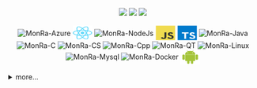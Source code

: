 <!--Hello
<h2><img src="https://emojis.slackmojis.com/emojis/images/1531849430/4246/blob-sunglasses.gif?1531849430" width="30"/> Hi 👋 , I'm MonRá! <img src="https://media.giphy.com/media/12oufCB0MyZ1Go/giphy.gif" width="50"></h2>
-->

<div>
  </p>
  <div align="center">
   <a href="https://www.facebook.com/ramon.chaib" target="_blank"><img src="https://img.shields.io/badge/-Facebook-%230077B5?style=for-the-badge&logo=facebook&logoColor=white" target="_blank"></a> 
  <a href="https://www.instagram.com/monrapps/" target="_blank"><img src="https://img.shields.io/badge/-Instagram-%23E4405F?style=for-the-badge&logo=instagram&logoColor=white" target="_blank"></a>
  <a href="https://www.linkedin.com/in/ramon-chaib-27007635/" target="_blank"><img src="https://img.shields.io/badge/-LinkedIn-%230077B5?style=for-the-badge&logo=linkedin&logoColor=white" target="_blank"></a>   
</div>
  
 <div style="display: inline_block" align="center"><br>
  <img align="center" alt="MonRa-Azure" height="30" width="40" src="https://cdn.jsdelivr.net/gh/devicons/devicon/icons/azure/azure-original.svg">
  <img align="center" alt="MonRa-React" height="30" width="40" src="https://raw.githubusercontent.com/devicons/devicon/master/icons/react/react-original.svg">
  <img align="center" alt="MonRa-NodeJs" height="30" width="40" src="https://cdn.jsdelivr.net/gh/devicons/devicon/icons/nodejs/nodejs-original.svg">
  <img align="center" alt="MonRa-Js" height="30" width="40" src="https://raw.githubusercontent.com/devicons/devicon/master/icons/javascript/javascript-original.svg">     <img align="center" alt="MonRa-Ts" height="30" width="40" src="https://raw.githubusercontent.com/devicons/devicon/master/icons/typescript/typescript-original.svg">
  <img align="center" alt="MonRa-Java" height="30" width="40" src="https://cdn.jsdelivr.net/gh/devicons/devicon/icons/java/java-original.svg">
  <img align="center" alt="MonRa-C" height="30" width="40" src="https://cdn.jsdelivr.net/gh/devicons/devicon/icons/c/c-original.svg">
  <img align="center" alt="MonRa-CS" height="30" width="40" src="https://cdn.jsdelivr.net/gh/devicons/devicon/icons/csharp/csharp-original.svg">
  <img align="center" alt="MonRa-Cpp" height="30" width="40" src="https://cdn.jsdelivr.net/gh/devicons/devicon/icons/cplusplus/cplusplus-original.svg">
  <img align="center" alt="MonRa-QT" height="30" width="40" src="https://cdn.jsdelivr.net/gh/devicons/devicon/icons/qt/qt-original.svg">
  <img align="center" alt="MonRa-Linux" height="30" width="40" src="https://cdn.jsdelivr.net/gh/devicons/devicon/icons/linux/linux-original.svg">
  <img align="center" alt="MonRa-Mysql" height="30" width="40" src="https://cdn.jsdelivr.net/gh/devicons/devicon/icons/mysql/mysql-original.svg">
  <img align="center" alt="MonRa-Docker" height="30" width="40" src="https://cdn.jsdelivr.net/gh/devicons/devicon/icons/docker/docker-original.svg">  
  <img align="center" alt="MonRa-Android" height="30" width="40" src="https://github.com/devicons/devicon/blob/master/icons/android/android-original.svg">
  
</div>
</a>

</br>
<!--
[![github activity graph](https://activity-graph.herokuapp.com/graph?username=monrapps&theme=chartreuse-dark)](https://github.com/monrapps/)
-->
<div>
<details>
      <summary>more...</summary>
      
<!--
### <img src="https://media.giphy.com/media/VgCDAzcKvsR6OM0uWg/giphy.gif" width="50"> A little more about me...  

```javascript
const monra = {
    pronouns: "He" | "Him",
    code: ["any"],
    askMeAbout: ["any"],
    technologies: {
        backEnd: {
            js: ["any"],
        },
        mobileApp: {
            native: ["Android Development"]
        },
        devOps: ["AWS", "Docker🐳", "Route53", "Nginx"],
        databases: ["mongo", "MySql", "sqlite"],
        misc: ["Firebase", "Socket.IO", "selenium", "open-cv", "php", "SuiteApp"]
    },
    architecture: ["Serverless Architecture", "Progressive web applications", "Single page applications"],
    currentFocus: "Building Robots to ease opertations",
    funFact: "There are two ways to write error-free programs; only the third one works"
};
```
-->

---
<!--START_SECTION:waka-->
![Code Time](http://img.shields.io/badge/Code%20Time-1%2C040%20hrs%2053%20mins-blue)

![Profile Views](http://img.shields.io/badge/Profile%20Views-1-blue)

![Lines of code](https://img.shields.io/badge/From%20Hello%20World%20I%27ve%20Written-3.1%20million%20lines%20of%20code-blue)

**🐱 My GitHub Data** 

> 📦 51.1 kB Used in GitHub's Storage 
 > 
> 🏆 317 Contributions in the Year 2025
 > 
> 🚫 Not Opted to Hire
 > 
> 📜 24 Public Repositories 
 > 
> 🔑 20 Private Repositories 
 > 
**I'm an Early 🐤** 

```text
🌞 Morning                8325 commits        █████████░░░░░░░░░░░░░░░░   34.71 % 
🌆 Daytime                10853 commits       ███████████░░░░░░░░░░░░░░   45.26 % 
🌃 Evening                3711 commits        ████░░░░░░░░░░░░░░░░░░░░░   15.47 % 
🌙 Night                  1092 commits        █░░░░░░░░░░░░░░░░░░░░░░░░   04.55 % 
```
📅 **I'm Most Productive on Thursday** 

```text
Monday                   4446 commits        █████░░░░░░░░░░░░░░░░░░░░   18.54 % 
Tuesday                  4414 commits        █████░░░░░░░░░░░░░░░░░░░░   18.41 % 
Wednesday                4516 commits        █████░░░░░░░░░░░░░░░░░░░░   18.83 % 
Thursday                 5104 commits        █████░░░░░░░░░░░░░░░░░░░░   21.28 % 
Friday                   3252 commits        ███░░░░░░░░░░░░░░░░░░░░░░   13.56 % 
Saturday                 1303 commits        █░░░░░░░░░░░░░░░░░░░░░░░░   05.43 % 
Sunday                   946 commits         █░░░░░░░░░░░░░░░░░░░░░░░░   03.94 % 
```


📊 **This Week I Spent My Time On** 

```text
🕑︎ Time Zone: America/Sao_Paulo

💬 Programming Languages: 
C++                      1 hr 34 mins        ██████████████████████░░░   86.61 % 
Other                    13 mins             ███░░░░░░░░░░░░░░░░░░░░░░   12.09 % 
YAML                     0 secs              ░░░░░░░░░░░░░░░░░░░░░░░░░   00.72 % 
Text                     0 secs              ░░░░░░░░░░░░░░░░░░░░░░░░░   00.57 % 

🔥 Editors: 
VS Code                  1 hr 49 mins        █████████████████████████   100.00 % 

🐱‍💻 Projects: 
smart-meter-firmware     1 hr 1 min          ██████████████░░░░░░░░░░░   56.29 % 
LIB_NBIOT_AT             26 mins             ██████░░░░░░░░░░░░░░░░░░░   23.82 % 
Unknown Project          13 mins             ███░░░░░░░░░░░░░░░░░░░░░░   12.26 % 
DEV_BC92                 3 mins              █░░░░░░░░░░░░░░░░░░░░░░░░   02.96 % 
DEV_AT_CLIENT            3 mins              █░░░░░░░░░░░░░░░░░░░░░░░░   02.86 % 

💻 Operating System: 
Windows                  1 hr 48 mins        █████████████████████████   99.28 % 
WSL                      0 secs              ░░░░░░░░░░░░░░░░░░░░░░░░░   00.72 % 
```

**I Mostly Code in C** 

```text
C                        14 repos            █████░░░░░░░░░░░░░░░░░░░░   20.00 % 
JavaScript               7 repos             ██░░░░░░░░░░░░░░░░░░░░░░░   10.00 % 
Python                   5 repos             ██░░░░░░░░░░░░░░░░░░░░░░░   07.14 % 
HTML                     5 repos             ██░░░░░░░░░░░░░░░░░░░░░░░   07.14 % 
Swift                    2 repos             █░░░░░░░░░░░░░░░░░░░░░░░░   02.86 % 
```



**Timeline**

![Lines of Code chart](https://raw.githubusercontent.com/monrapps/monrapps/master/assets/bar_graph.png)


 Last Updated on 08/02/2025 15:17:25 UTC
<!--END_SECTION:waka-->

